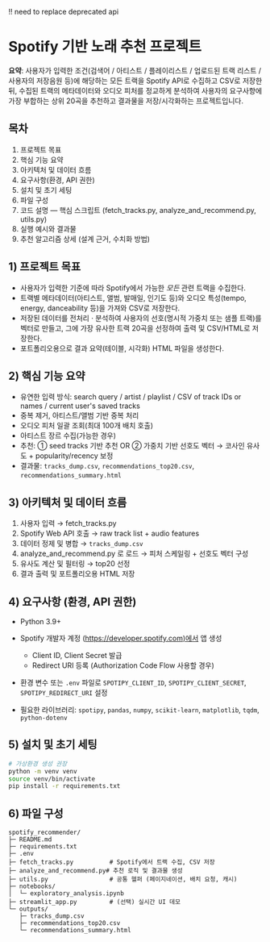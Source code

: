!! need to replace deprecated api

# Spotify 기반 노래 추천 프로젝트

**요약**: 사용자가 입력한 조건(검색어 / 아티스트 / 플레이리스트 / 업로드된 트랙 리스트 / 사용자의 저장음원 등)에 해당하는 모든 트랙을 Spotify API로 수집하고 CSV로 저장한 뒤, 수집된 트랙의 메타데이터와 오디오 피처를 정교하게 분석하여 사용자의 요구사항에 가장 부합하는 상위 20곡을 추천하고 결과물을 저장/시각화하는 프로젝트입니다.

## 목차

1. 프로젝트 목표
2. 핵심 기능 요약
3. 아키텍처 및 데이터 흐름
4. 요구사항(환경, API 권한)
5. 설치 및 초기 세팅
6. 파일 구성
7. 코드 설명 — 핵심 스크립트 (fetch\_tracks.py, analyze\_and\_recommend.py, utils.py)
8. 실행 예시와 결과물
9. 추천 알고리즘 상세 (설계 근거, 수치화 방법)

## 1) 프로젝트 목표

* 사용자가 입력한 기준에 따라 Spotify에서 가능한 *모든* 관련 트랙을 수집한다.
* 트랙별 메타데이터(아티스트, 앨범, 발매일, 인기도 등)와 오디오 특성(tempo, energy, danceability 등)을 가져와 CSV로 저장한다.
* 저장된 데이터를 전처리 · 분석하여 사용자의 선호(명시적 가중치 또는 샘플 트랙)를 벡터로 만들고, 그에 가장 유사한 트랙 20곡을 선정하여 출력 및 CSV/HTML로 저장한다.
* 포트폴리오용으로 결과 요약(테이블, 시각화) HTML 파일을 생성한다.

## 2) 핵심 기능 요약

* 유연한 입력 방식: search query / artist / playlist / CSV of track IDs or names / current user's saved tracks
* 중복 제거, 아티스트/앨범 기반 중복 처리
* 오디오 피처 일괄 조회(최대 100개 배치 호출)
* 아티스트 장르 수집(가능한 경우)
* 추천: ① seed tracks 기반 추천 OR ② 가중치 기반 선호도 벡터 → 코사인 유사도 + popularity/recency 보정
* 결과물: `tracks_dump.csv`, `recommendations_top20.csv`, `recommendations_summary.html`

## 3) 아키텍처 및 데이터 흐름

1. 사용자 입력 → fetch\_tracks.py
2. Spotify Web API 호출 → raw track list + audio features
3. 데이터 정제 및 병합 → `tracks_dump.csv`
4. analyze\_and\_recommend.py 로 로드 → 피처 스케일링 + 선호도 벡터 구성
5. 유사도 계산 및 필터링 → top20 선정
6. 결과 출력 및 포트폴리오용 HTML 저장

## 4) 요구사항 (환경, API 권한)

* Python 3.9+
* Spotify 개발자 계정 ([https://developer.spotify.com)에서](https://developer.spotify.com%29에서) 앱 생성

  * Client ID, Client Secret 발급
  * Redirect URI 등록 (Authorization Code Flow 사용할 경우)
* 환경 변수 또는 `.env` 파일로 `SPOTIPY_CLIENT_ID`, `SPOTIPY_CLIENT_SECRET`, `SPOTIPY_REDIRECT_URI` 설정
* 필요한 라이브러리: `spotipy`, `pandas`, `numpy`, `scikit-learn`, `matplotlib`, `tqdm`, `python-dotenv`

## 5) 설치 및 초기 세팅

```bash
# 가상환경 생성 권장
python -m venv venv
source venv/bin/activate
pip install -r requirements.txt
```

## 6) 파일 구성

```
spotify_recommender/
├─ README.md
├─ requirements.txt
├─ .env
├─ fetch_tracks.py          # Spotify에서 트랙 수집, CSV 저장
├─ analyze_and_recommend.py# 추천 로직 및 결과물 생성
├─ utils.py                 # 공통 헬퍼 (페이지네이션, 배치 요청, 캐시)
├─ notebooks/
│  └─ exploratory_analysis.ipynb
├─ streamlit_app.py         # (선택) 실시간 UI 데모
└─ outputs/
   ├─ tracks_dump.csv
   ├─ recommendations_top20.csv
   └─ recommendations_summary.html
```